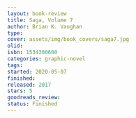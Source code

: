 ```yaml
--- 
layout: book-review 
title: Saga, Volume 7 
author: Brian K. Vaughan 
type: 
cover: assets/img/book_covers/saga7.jpg
olid:  
isbn: 1534300600
categories: graphic-novel
tags:  
started: 2020-05-07
finished: 
released: 2017
stars: 5
goodreads_review:  
status: Finished
---  
```


